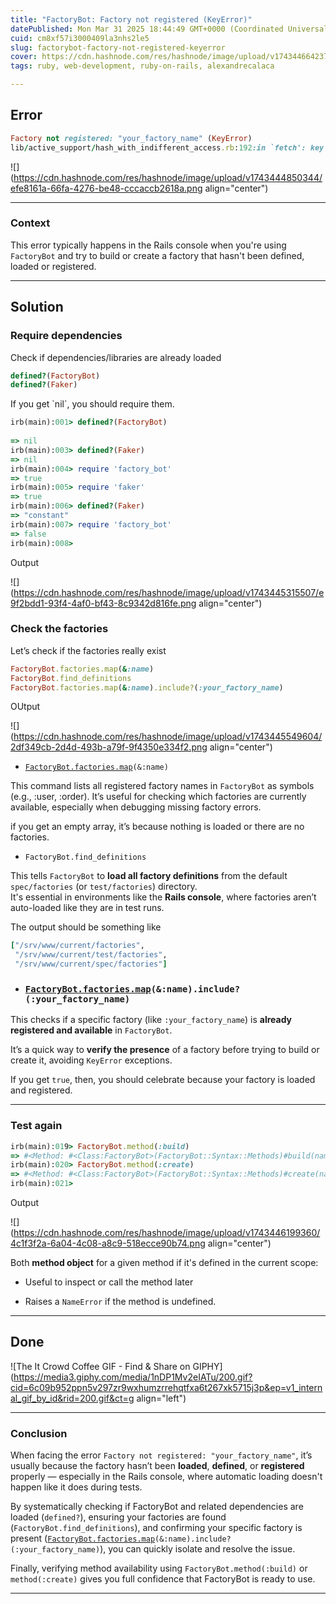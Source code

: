 ```yaml
---
title: "FactoryBot: Factory not registered (KeyError)"
datePublished: Mon Mar 31 2025 18:44:49 GMT+0000 (Coordinated Universal Time)
cuid: cm8xf57i3000409la3nhs2le5
slug: factorybot-factory-not-registered-keyerror
cover: https://cdn.hashnode.com/res/hashnode/image/upload/v1743446642377/6cf08060-1277-4851-9772-09c1220e68bc.webp
tags: ruby, web-development, ruby-on-rails, alexandrecalaca

---
```


## Error

```ruby
Factory not registered: "your_factory_name" (KeyError)
lib/active_support/hash_with_indifferent_access.rb:192:in `fetch': key not found: "your_factory_name" (KeyError)
```

![](https://cdn.hashnode.com/res/hashnode/image/upload/v1743444850344/efe8161a-66fa-4276-be48-cccaccb2618a.png align="center")

---

### Context

This error typically happens in the Rails console when you're using `FactoryBot` and try to build or create a factory that hasn't been defined, loaded or registered.

---

## Solution

### Require dependencies

Check if dependencies/libraries are already loaded

```ruby
defined?(FactoryBot)
defined?(Faker)
```

If you get \`nil\`, you should require them.

```ruby
irb(main):001> defined?(FactoryBot)
 
=> nil
irb(main):003> defined?(Faker)
=> nil
irb(main):004> require 'factory_bot'
=> true
irb(main):005> require 'faker'
=> true
irb(main):006> defined?(Faker)
=> "constant"
irb(main):007> require 'factory_bot'
=> false
irb(main):008> 
```

Output

![](https://cdn.hashnode.com/res/hashnode/image/upload/v1743445315507/e9f2bdd1-93f4-4af0-bf43-8c9342d816fe.png align="center")

### Check the factories

Let’s check if the factories really exist

```ruby
FactoryBot.factories.map(&:name)
FactoryBot.find_definitions
FactoryBot.factories.map(&:name).include?(:your_factory_name)
```

OUtput

![](https://cdn.hashnode.com/res/hashnode/image/upload/v1743445549604/2df349cb-2d4d-493b-a79f-9f4350e334f2.png align="center")

* [`FactoryBot.factories.map`](http://FactoryBot.factories.map)`(&:name)`
    

This command lists all registered factory names in `FactoryBot` as symbols (e.g., :user, :order). It’s useful for checking which factories are currently available, especially when debugging missing factory errors.

if you get an empty array, it’s because nothing is loaded or there are no factories.  

* `FactoryBot.find_definitions`
    

This tells `FactoryBot` to **load all factory definitions** from the default `spec/factories` (or `test/factories`) directory.  
It's essential in environments like the **Rails console**, where factories aren’t auto-loaded like they are in test runs.

The output should be something like

```ruby
["/srv/www/current/factories",
 "/srv/www/current/test/factories",
 "/srv/www/current/spec/factories"]
```

* ### [`FactoryBot.factories.map`](http://FactoryBot.factories.map)`(&:name).include?(:your_factory_name)`
    

This checks if a specific factory (like `:your_factory_name`) is **already registered and available** in `FactoryBot`.

  
It’s a quick way to **verify the presence** of a factory before trying to build or create it, avoiding `KeyError` exceptions.

If you get `true`, then, you should celebrate because your factory is loaded and registered.

---

### Test again

```ruby
irb(main):019> FactoryBot.method(:build)
=> #<Method: #<Class:FactoryBot>(FactoryBot::Syntax::Methods)#build(name, *traits_and_overrides, &block) /srv/www/current/vendor/bundle/ruby/3.3.0/gems/factory_bot-6.2.1/lib/factory_bot/strategy_syntax_method_registrar.rb:27>
irb(main):020> FactoryBot.method(:create)
=> #<Method: #<Class:FactoryBot>(FactoryBot::Syntax::Methods)#create(name, *traits_and_overrides, &block) /srv/www/current/vendor/bundle/ruby/3.3.0/gems/factory_bot-6.2.1/lib/factory_bot/strategy_syntax_method_registrar.rb:27>
irb(main):021>
```

Output

![](https://cdn.hashnode.com/res/hashnode/image/upload/v1743446199360/4c1f3f2a-6a04-4c08-a8c9-518ecce90b74.png align="center")

Both **method object** for a given method if it's defined in the current scope:

* Useful to inspect or call the method later
    
* Raises a `NameError` if the method is undefined.
    

---

## Done

![The It Crowd Coffee GIF - Find & Share on GIPHY](https://media3.giphy.com/media/1nDP1Mv2eIATu/200.gif?cid=6c09b952ppn5v297zr9wxhumzrrehqtfxa6t267xk5715j3p&ep=v1_internal_gif_by_id&rid=200.gif&ct=g align="left")

---

### Conclusion

When facing the error `Factory not registered: "your_factory_name"`, it’s usually because the factory hasn’t been **loaded**, **defined**, or **registered** properly — especially in the Rails console, where automatic loading doesn't happen like it does during tests.

By systematically checking if FactoryBot and related dependencies are loaded (`defined?`), ensuring your factories are found (`FactoryBot.find_definitions`), and confirming your specific factory is present ([`FactoryBot.factories.map`](http://FactoryBot.factories.map)`(&:name).include?(:your_factory_name)`), you can quickly isolate and resolve the issue.

Finally, verifying method availability using `FactoryBot.method(:build)` or `method(:create)` gives you full confidence that FactoryBot is ready to use.

---